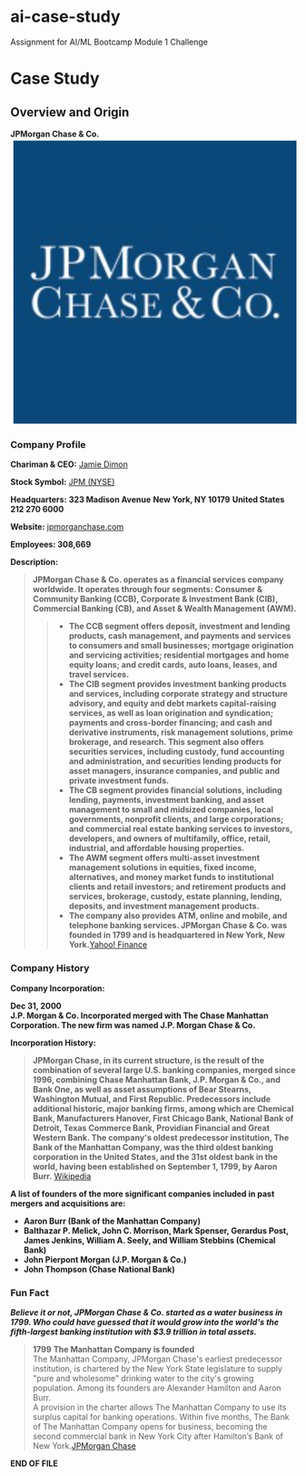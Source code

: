 # ai-case-study
Assignment for AI/ML Bootcamp Module 1 Challenge
# Case Study

## Overview and Origin

**JPMorgan Chase & Co.**  
![JPM logo](JPM_logo.png)

### Company Profile

**Chariman & CEO:** [Jamie Dimon](https://www.jpmorganchase.com/about/our-leadership/jamie-dimon)

**Stock Symbol:** [JPM (NYSE)](https://finance.yahoo.com/quote/JPM?p=JPM)

**Headquarters:**
   **323 Madison Avenue**
   **New York, NY 10179**
   **United States**
   **212 270 6000**

**Website:** [jpmorganchase.com](https://www.jpmorganchase.com)

**Employees:  308,669**

**Description:**

> **JPMorgan Chase & Co. operates as a financial services company worldwide. It operates through four segments: Consumer & Community Banking (CCB), Corporate & Investment Bank (CIB), Commercial Banking (CB), and Asset & Wealth Management (AWM).**
>> - **The CCB segment offers deposit, investment and lending products, cash management, and payments and services to consumers and small businesses; mortgage origination and servicing activities; residential mortgages and home equity loans; and credit cards, auto loans, leases, and travel services.**
>> - **The CIB segment provides investment banking products and services, including corporate strategy and structure advisory, and equity and debt markets capital-raising services, as well as loan origination and syndication; payments and cross-border financing; and cash and derivative instruments, risk management solutions, prime brokerage, and research. This segment also offers securities services, including custody, fund accounting and administration, and securities lending products for asset managers, insurance companies, and public and private investment funds.**
>> - **The CB segment provides financial solutions, including lending, payments, investment banking, and asset management to small and midsized companies, local governments, nonprofit clients, and large corporations; and commercial real estate banking services to investors, developers, and owners of multifamily, office, retail, industrial, and affordable housing properties.**
>> - **The AWM segment offers multi-asset investment management solutions in equities, fixed income, alternatives, and money market funds to institutional clients and retail investors; and retirement products and services, brokerage, custody, estate planning, lending, deposits, and investment management products.**
>> - **The company also provides ATM, online and mobile, and telephone banking services. JPMorgan Chase & Co. was founded in 1799 and is headquartered in New York, New York.**[Yahoo! Finance](https://finance.yahoo.com/quote/JPM/profile?p=JPM)

### Company History

**Company Incorporation:**

  **Dec 31, 2000**  
  **J.P. Morgan & Co. Incorporated merged with The Chase Manhattan Corporation. The new firm was named J.P. Morgan Chase & Co.**

**Incorporation History:**
>**JPMorgan Chase, in its current structure, is the result of the combination of several large U.S. banking companies, merged since 1996, combining Chase Manhattan Bank, J.P. Morgan & Co., and Bank One, as well as asset assumptions of Bear Stearns, Washington Mutual, and First Republic. Predecessors include additional historic, major banking firms, among which are Chemical Bank, Manufacturers Hanover, First Chicago Bank, National Bank of Detroit, Texas Commerce Bank, Providian Financial and Great Western Bank. The company's oldest predecessor institution, The Bank of the Manhattan Company, was the third oldest banking corporation in the United States, and the 31st oldest bank in the world, having been established on September 1, 1799, by Aaron Burr.** [Wikipedia](https://en.wikipedia.org/wiki/JPMorgan_Chase)

**A list of founders of the more significant companies included in past mergers and acquisitions are:**
- **Aaron Burr (Bank of the Manhattan Company)**
- **Balthazar P. Melick, John C. Morrison, Mark Spenser, Gerardus Post, James Jenkins, William A. Seely, and William Stebbins (Chemical Bank)**
- **John Pierpont Morgan (J.P. Morgan & Co.)**
- **John Thompson (Chase National Bank)**

### Fun Fact
***Believe it or not, JPMorgan Chase & Co. started as a water business in 1799.  Who could have guessed that it would grow into the world's the fifth-largest banking institution with $3.9 trillion in total assets.*** 

> **1799**
> **The Manhattan Company is founded**  
> The Manhattan Company, JPMorgan Chase's earliest predecessor institution, is chartered by the New York State legislature to supply "pure and wholesome" drinking water to the city's growing population.  Among its founders are Alexander Hamilton and Aaron Burr.  
> A provision in the charter allows The Manhattan Company to use its surplus capital for banking operations.  Within five months, The Bank of The Manhattan Company opens for business, becoming the second commercial bank in New York City after Hamilton’s Bank of New York.[JPMorgan Chase](https://www.jpmorganchase.com/about/our-history)

**END OF FILE**